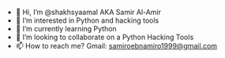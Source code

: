 - 👋 Hi, I’m @shakhsyaamal AKA Samir Al-Amir
- 👀 I’m interested in Python and hacking tools
- 🌱 I’m currently learning Python
- 💞️ I’m looking to collaborate on a Python Hacking Tools
- 📫 How to reach me?
        Gmail: samiroebnamiro1999@gmail.com

<!---
shakhsyaamal/shakhsyaamal is a ✨ special ✨ repository because its `README.md` (this file) appears on your GitHub profile.
You can click the Preview link to take a look at your changes.
--->
